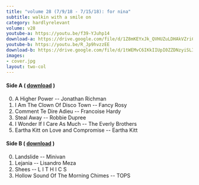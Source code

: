 ```yaml
---
title: "volume 28 (7/9/18 - 7/15/18): for nina"
subtitle: walkin with a smile on
category: hardlyrelevant
volume: v28
youtube-a: https://youtu.be/f39-YJuhp14
download-a: https://drive.google.com/file/d/1Z8mKEYxJk_QVHUZuLDHAkVZriC8IL5PL/view?usp=drivesdk
youtube-b: https://youtu.be/R_Jp9hvzzEE
download-b: https://drive.google.com/file/d/1tWEMvC6IKkIIUpI0ZZDNzyiSLISi25LE/view?usp=drivesdk
images:
- cover.jpg
layout: two-col
---
```

#### Side A ( <a target="_blank" href="{{ page.download-a }}">download</a> ) ####
0. A Higher Power -- Jonathan Richman
1. I Am The Clown Of Disco Town -- Fancy Rosy
2. Comment Te Dire Adieu -- Francoise Hardy
3. Steal Away -- Robbie Dupree
4. I Wonder If I Care As Much -- The Everly Brothers
5. Eartha Kitt on Love and Compromise -- Eartha Kitt

#### Side B ( <a target="_blank" href="{{ page.download-b }}">download</a> ) ####
0. Landslide -- Minivan
1. Lejania -- Lisandro Meza
2. Shees -- L I T H I C S
3. Hollow Sound Of The Morning Chimes -- TOPS
